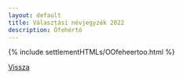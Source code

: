 ```yaml
---
layout: default
title: Választási névjegyzék 2022
description: Ófehértó
---
```


{% include settlementHTMLs/OOfeheertoo.html %}

[Vissza](../)
